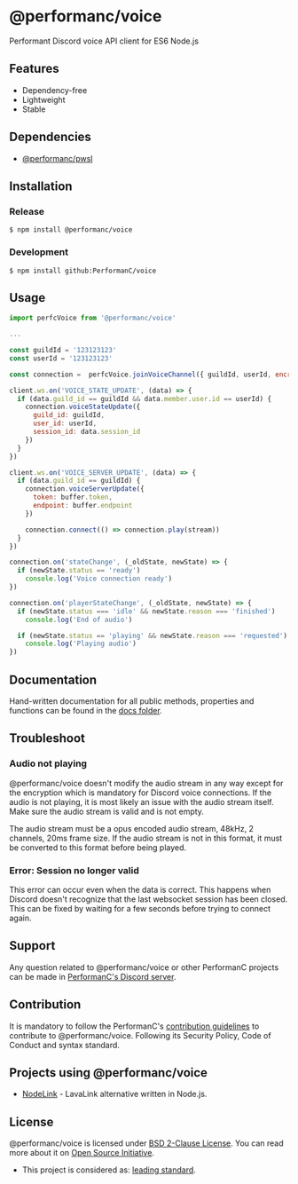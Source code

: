 # @performanc/voice

Performant Discord voice API client for ES6 Node.js

## Features

- Dependency-free
- Lightweight
- Stable

## Dependencies

- [@performanc/pwsl](https://github.com/PerformanC/Internals#PWSL)

## Installation

### Release

```shell
$ npm install @performanc/voice
```

### Development

```shell
$ npm install github:PerformanC/voice
```

## Usage

```javascript
import perfcVoice from '@performanc/voice'

...

const guildId = '123123123'
const userId = '123123123'

const connection =  perfcVoice.joinVoiceChannel({ guildId, userId, encryption: 'xsalsa20_poly1305_lite' })

client.ws.on('VOICE_STATE_UPDATE', (data) => {
  if (data.guild_id == guildId && data.member.user.id == userId) {
    connection.voiceStateUpdate({
      guild_id: guildId,
      user_id: userId,
      session_id: data.session_id
    })
  }
})

client.ws.on('VOICE_SERVER_UPDATE', (data) => {
  if (data.guild_id == guildId) {
    connection.voiceServerUpdate({
      token: buffer.token,
      endpoint: buffer.endpoint
    })

    connection.connect(() => connection.play(stream))
  }
})

connection.on('stateChange', (_oldState, newState) => {
  if (newState.status == 'ready')
    console.log('Voice connection ready')
})

connection.on('playerStateChange', (_oldState, newState) => {
  if (newState.status === 'idle' && newState.reason === 'finished')
    console.log('End of audio')

  if (newState.status == 'playing' && newState.reason === 'requested')
    console.log('Playing audio')
})

```

## Documentation

Hand-written documentation for all public methods, properties and functions can be found in the [docs folder](docs/).

## Troubleshoot

### Audio not playing

@performanc/voice doesn't modify the audio stream in any way except for the encryption which is mandatory for Discord voice connections. If the audio is not playing, it is most likely an issue with the audio stream itself. Make sure the audio stream is valid and is not empty.

The audio stream must be a opus encoded audio stream, 48kHz, 2 channels, 20ms frame size. If the audio stream is not in this format, it must be converted to this format before being played.

### Error: Session no longer valid

This error can occur even when the data is correct. This happens when Discord doesn't recognize that the last websocket session has been closed. This can be fixed by waiting for a few seconds before trying to connect again.

## Support

Any question related to @performanc/voice or other PerformanC projects can be made in [PerformanC's Discord server](https://discord.gg/uPveNfTuCJ).

## Contribution

It is mandatory to follow the PerformanC's [contribution guidelines](https://github.com/PerformanC/contributing) to contribute to @performanc/voice. Following its Security Policy, Code of Conduct and syntax standard.

## Projects using @performanc/voice

- [NodeLink](https://github.com/PerformanC/NodeLink) - LavaLink alternative written in Node.js.

## License

@performanc/voice is licensed under [BSD 2-Clause License](LICENSE). You can read more about it on [Open Source Initiative](https://opensource.org/licenses/BSD-2-Clause).

* This project is considered as: [leading standard](https://github.com/PerformanC/contributing?tab=readme-ov-file#project-information).
